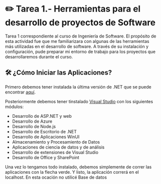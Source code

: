 # ✏️ Tarea 1.- Herramientas para el desarrollo de proyectos de Software
Tarea 1 correspondiente al curso de Ingeniería de Software. El propósito de esta actividad fue que me familiarizara con algunas de las herramientas más utilizadas en el desarrollo de software. A través de su instalación y configuración, pude preparar mi entorno de trabajo para los proyectos que desarrollaremos durante el curso.

## 🛠️ ¿Cómo Iniciar las Aplicaciones?
Primero debemos tener instalada la última versión de .NET que se puede encontrar [aquí](https://dotnet.microsoft.com/es-es/).

Posteriormente debemos tener tinstalado [Visual Studio](https://visualstudio.microsoft.com/es/) con los siguientes módulos:
 - Desarrollo de ASP.NET y web
 - Desarrollo de Azure
 - Desarrollo de Node.js
 - Desarrollo de Escritorio de .NET
 - Desarrollo de Aplicaciones WinUI
 - Almacenamiento y Procesamiento de Datos
 - Aplicaciones de ciencia de datos y de análisis
 - Desarrollo de extensiones de Visual Studio
 - Desarrollo de Office y SharePoint

Una vez lo tengamos todo instalado, debemos simplemente de correr las aplicaciones con la flecha verde. Y listo, la aplicación correrá en el localhost. En esta ocación no utilicé Base de datos